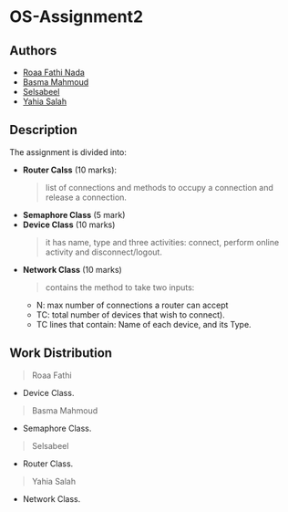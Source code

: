 # OS-Assignment2

## Authors
- [Roaa Fathi Nada ](https://github.com/rFathi03)                
- [Basma Mahmoud](https://github.com/Basma2423)        
- [Selsabeel](https://github.com/SelsabeelA)
- [Yahia Salah](https://github.com/YahiaSalah11)                  
## Description
The assignment is divided into: 
- **Router Calss** (10 marks):
    > list of connections and methods to occupy a connection and release a connection.
- **Semaphore Class** (5 mark)
- **Device Class** (10 marks)
    > it has name, type and three activities: connect, perform online activity and disconnect/logout.
- **Network Class** (10 marks)
    > contains the method to take two inputs:
    - N: max number of connections a router can accept
    - TC: total number of devices that wish to connect).
    - TC lines that contain: Name of each device, and its Type.


## Work Distribution
> Roaa Fathi
- Device Class.
> Basma Mahmoud
- Semaphore Class.
> Selsabeel 
- Router Class.
> Yahia Salah 
- Network Class.

